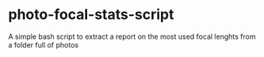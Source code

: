 # photo-focal-stats-script
A simple bash script to extract a report on the most used focal lenghts from a folder full of photos
